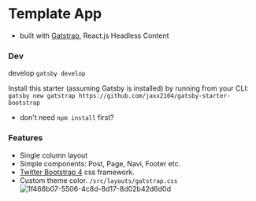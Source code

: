 # Template App
- built with [Gatstrap](https://github.com/jaxx2104/gatsby-starter-bootstrap), React.js Headless Content

### Dev

develop
`gatsby develop`

Install this starter (assuming Gatsby is installed) by running from your CLI:
`gatsby new gatstrap https://github.com/jaxx2104/gatsby-starter-bootstrap`

- don't need `npm install` first?

### Features
- Single column layout
- Simple components: Post, Page, Navi, Footer etc.
- [Twitter Bootstrap 4](https://github.com/twbs/bootstrap) css framework.
- Custom theme color. `/src/layouts/gatstrap.css`
![1f466b07-5506-4c8d-8d17-8d02b42d6d0d](https://user-images.githubusercontent.com/2681007/43086458-5092d0be-8ed8-11e8-8125-8b336fdd3b43.gif)